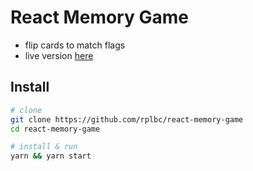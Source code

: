 # React Memory Game

- flip cards to match flags
- live version [here](https://rplbc.github.io/react-memory-game/)

## Install

```bash
# clone
git clone https://github.com/rplbc/react-memory-game
cd react-memory-game

# install & run
yarn && yarn start
```
